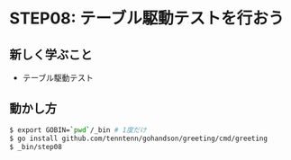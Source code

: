 # STEP08: テーブル駆動テストを行おう

## 新しく学ぶこと

* テーブル駆動テスト

## 動かし方

```sh
$ export GOBIN=`pwd`/_bin # 1度だけ
$ go install github.com/tenntenn/gohandson/greeting/cmd/greeting
$ _bin/step08
```

